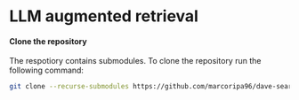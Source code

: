 # LLM augmented retrieval

#### Clone the repository

The respotiory contains submodules. To clone the repository run the following command:

```bash
git clone --recurse-submodules https://github.com/marcoripa96/dave-search.git
```

